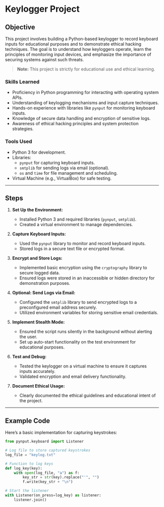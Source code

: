 # Keylogger Project

## Objective

This project involves building a Python-based keylogger to record keyboard inputs for educational purposes and to demonstrate ethical hacking techniques. The goal is to understand how keyloggers operate, learn the principles of monitoring input devices, and emphasize the importance of securing systems against such threats.

> **Note:** This project is strictly for educational use and ethical learning. 

### Skills Learned

- Proficiency in Python programming for interacting with operating system APIs.
- Understanding of keylogging mechanisms and input capture techniques.
- Hands-on experience with libraries like `pynput` for monitoring keyboard inputs.
- Knowledge of secure data handling and encryption of sensitive logs.
- Awareness of ethical hacking principles and system protection strategies.

### Tools Used

- Python 3 for development.
- Libraries:
  - `pynput` for capturing keyboard inputs.
  - `smtplib` for sending logs via email (optional).
  - `os` and `time` for file management and scheduling.
- Virtual Machine (e.g., VirtualBox) for safe testing.

---

## Steps

1. **Set Up the Environment:**
   - Installed Python 3 and required libraries (`pynput`, `smtplib`).
   - Created a virtual environment to manage dependencies.

2. **Capture Keyboard Inputs:**
   - Used the `pynput` library to monitor and record keyboard inputs.
   - Stored logs in a secure text file or encrypted format.

3. **Encrypt and Store Logs:**
   - Implemented basic encryption using the `cryptography` library to secure logged data.
   - Ensured logs were stored in an inaccessible or hidden directory for demonstration purposes.

4. **Optional: Send Logs via Email:**
   - Configured the `smtplib` library to send encrypted logs to a preconfigured email address securely.
   - Utilized environment variables for storing sensitive email credentials.

5. **Implement Stealth Mode:**
   - Ensured the script runs silently in the background without alerting the user.
   - Set up auto-start functionality on the test environment for educational purposes.

6. **Test and Debug:**
   - Tested the keylogger on a virtual machine to ensure it captures inputs accurately.
   - Validated encryption and email delivery functionality.

7. **Document Ethical Usage:**
   - Clearly documented the ethical guidelines and educational intent of the project.

---

## Example Code

Here’s a basic implementation for capturing keystrokes:

```python
from pynput.keyboard import Listener

# Log file to store captured keystrokes
log_file = "keylog.txt"

# Function to log keys
def log_key(key):
    with open(log_file, "a") as f:
        key_str = str(key).replace("'", "")
        f.write(key_str + "\n")

# Start the listener
with Listener(on_press=log_key) as listener:
    listener.join()